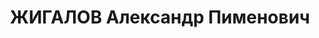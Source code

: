 ---
title: ЖИГАЛОВ Александр Пименович
description: "Род. в 1913, г. Камышлов, русский, б/п. Проживал: Ленинградская обл.,\
  \ г. Пушкин, Военный городок. Авиатехник звена 4-й эскадрильи 147-й авиабригады\
  \ ЛВО воентехник 2-го ранга \n  Арестован 07.07.1937. Обв. по ст. 58-8-9-11 УК РСФСР.\
  \ Приговор: выездная сессия ВК ВС СССР в г. Ленинград, 03.12.1937 – ВМН. Расстрелян\
  \ 03.12.1937"
---